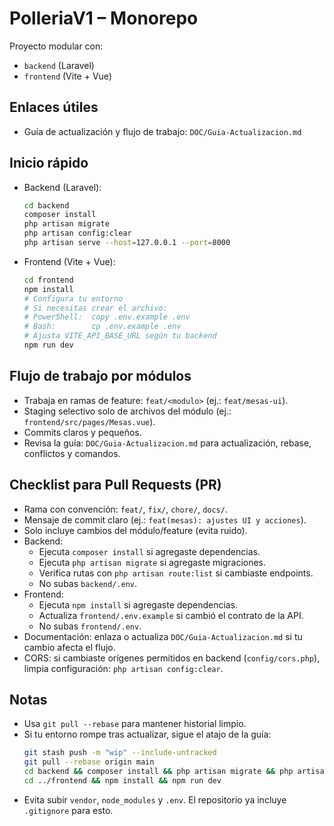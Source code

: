 # PolleriaV1 – Monorepo

Proyecto modular con:
- `backend` (Laravel)
- `frontend` (Vite + Vue)

## Enlaces útiles
- Guía de actualización y flujo de trabajo: `DOC/Guia-Actualizacion.md`

## Inicio rápido
- Backend (Laravel):
  ```bash
  cd backend
  composer install
  php artisan migrate
  php artisan config:clear
  php artisan serve --host=127.0.0.1 --port=8000
  ```
- Frontend (Vite + Vue):
  ```bash
  cd frontend
  npm install
  # Configura tu entorno
  # Si necesitas crear el archivo:
  # PowerShell:  copy .env.example .env
  # Bash:        cp .env.example .env
  # Ajusta VITE_API_BASE_URL según tu backend
  npm run dev
  ```

## Flujo de trabajo por módulos
- Trabaja en ramas de feature: `feat/<modulo>` (ej.: `feat/mesas-ui`).
- Staging selectivo solo de archivos del módulo (ej.: `frontend/src/pages/Mesas.vue`).
- Commits claros y pequeños.
- Revisa la guía: `DOC/Guia-Actualizacion.md` para actualización, rebase, conflictos y comandos.

## Checklist para Pull Requests (PR)
- Rama con convención: `feat/`, `fix/`, `chore/`, `docs/`.
- Mensaje de commit claro (ej.: `feat(mesas): ajustes UI y acciones`).
- Solo incluye cambios del módulo/feature (evita ruido).
- Backend:
  - Ejecuta `composer install` si agregaste dependencias.
  - Ejecuta `php artisan migrate` si agregaste migraciones.
  - Verifica rutas con `php artisan route:list` si cambiaste endpoints.
  - No subas `backend/.env`.
- Frontend:
  - Ejecuta `npm install` si agregaste dependencias.
  - Actualiza `frontend/.env.example` si cambió el contrato de la API.
  - No subas `frontend/.env`.
- Documentación: enlaza o actualiza `DOC/Guia-Actualizacion.md` si tu cambio afecta el flujo.
- CORS: si cambiaste orígenes permitidos en backend (`config/cors.php`), limpia configuración: `php artisan config:clear`.

## Notas
- Usa `git pull --rebase` para mantener historial limpio.
- Si tu entorno rompe tras actualizar, sigue el atajo de la guía:
  ```bash
  git stash push -m "wip" --include-untracked
  git pull --rebase origin main
  cd backend && composer install && php artisan migrate && php artisan config:clear
  cd ../frontend && npm install && npm run dev
  ```
- Evita subir `vendor`, `node_modules` y `.env`. El repositorio ya incluye `.gitignore` para esto.
